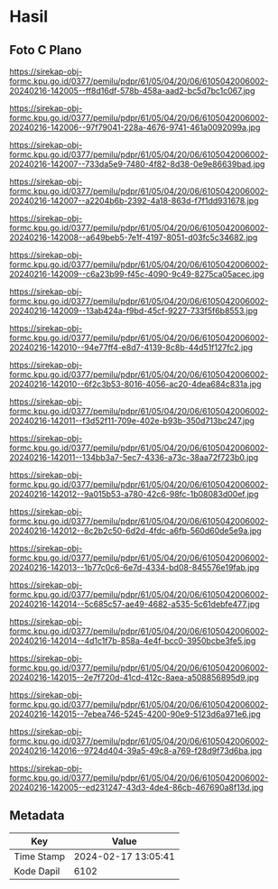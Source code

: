 # Hasil

## Foto C Plano

https://sirekap-obj-formc.kpu.go.id/0377/pemilu/pdpr/61/05/04/20/06/6105042006002-20240216-142005--ff8d16df-578b-458a-aad2-bc5d7bc1c067.jpg

https://sirekap-obj-formc.kpu.go.id/0377/pemilu/pdpr/61/05/04/20/06/6105042006002-20240216-142006--97f79041-228a-4676-9741-461a0092099a.jpg

https://sirekap-obj-formc.kpu.go.id/0377/pemilu/pdpr/61/05/04/20/06/6105042006002-20240216-142007--733da5e9-7480-4f82-8d38-0e9e86639bad.jpg

https://sirekap-obj-formc.kpu.go.id/0377/pemilu/pdpr/61/05/04/20/06/6105042006002-20240216-142007--a2204b6b-2392-4a18-863d-f7f1dd931678.jpg

https://sirekap-obj-formc.kpu.go.id/0377/pemilu/pdpr/61/05/04/20/06/6105042006002-20240216-142008--a649beb5-7e1f-4197-8051-d03fc5c34682.jpg

https://sirekap-obj-formc.kpu.go.id/0377/pemilu/pdpr/61/05/04/20/06/6105042006002-20240216-142009--c6a23b99-f45c-4090-9c49-8275ca05acec.jpg

https://sirekap-obj-formc.kpu.go.id/0377/pemilu/pdpr/61/05/04/20/06/6105042006002-20240216-142009--13ab424a-f9bd-45cf-9227-733f5f6b8553.jpg

https://sirekap-obj-formc.kpu.go.id/0377/pemilu/pdpr/61/05/04/20/06/6105042006002-20240216-142010--94e77ff4-e8d7-4139-8c8b-44d51f127fc2.jpg

https://sirekap-obj-formc.kpu.go.id/0377/pemilu/pdpr/61/05/04/20/06/6105042006002-20240216-142010--6f2c3b53-8016-4056-ac20-4dea684c831a.jpg

https://sirekap-obj-formc.kpu.go.id/0377/pemilu/pdpr/61/05/04/20/06/6105042006002-20240216-142011--f3d52f11-709e-402e-b93b-350d713bc247.jpg

https://sirekap-obj-formc.kpu.go.id/0377/pemilu/pdpr/61/05/04/20/06/6105042006002-20240216-142011--134bb3a7-5ec7-4336-a73c-38aa72f723b0.jpg

https://sirekap-obj-formc.kpu.go.id/0377/pemilu/pdpr/61/05/04/20/06/6105042006002-20240216-142012--9a015b53-a780-42c6-98fc-1b08083d00ef.jpg

https://sirekap-obj-formc.kpu.go.id/0377/pemilu/pdpr/61/05/04/20/06/6105042006002-20240216-142012--8c2b2c50-6d2d-4fdc-a6fb-560d60de5e9a.jpg

https://sirekap-obj-formc.kpu.go.id/0377/pemilu/pdpr/61/05/04/20/06/6105042006002-20240216-142013--1b77c0c6-6e7d-4334-bd08-845576e19fab.jpg

https://sirekap-obj-formc.kpu.go.id/0377/pemilu/pdpr/61/05/04/20/06/6105042006002-20240216-142014--5c685c57-ae49-4682-a535-5c61debfe477.jpg

https://sirekap-obj-formc.kpu.go.id/0377/pemilu/pdpr/61/05/04/20/06/6105042006002-20240216-142014--4d1c1f7b-858a-4e4f-bcc0-3950bcbe3fe5.jpg

https://sirekap-obj-formc.kpu.go.id/0377/pemilu/pdpr/61/05/04/20/06/6105042006002-20240216-142015--2e7f720d-41cd-412c-8aea-a508856895d9.jpg

https://sirekap-obj-formc.kpu.go.id/0377/pemilu/pdpr/61/05/04/20/06/6105042006002-20240216-142015--7ebea746-5245-4200-90e9-5123d6a971e6.jpg

https://sirekap-obj-formc.kpu.go.id/0377/pemilu/pdpr/61/05/04/20/06/6105042006002-20240216-142016--9724d404-39a5-49c8-a769-f28d9f73d6ba.jpg

https://sirekap-obj-formc.kpu.go.id/0377/pemilu/pdpr/61/05/04/20/06/6105042006002-20240216-142005--ed231247-43d3-4de4-86cb-467690a8f13d.jpg


## Metadata

| Key        | Value               |
| ---------- | ------------------- |
| Time Stamp | 2024-02-17 13:05:41 |
| Kode Dapil | 6102                |



